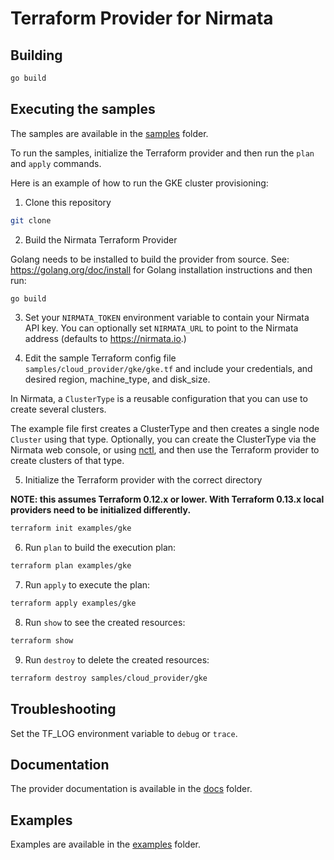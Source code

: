 # Terraform Provider for Nirmata

## Building

````bash
go build
````

## Executing the samples

The samples are available in the [samples](samples) folder.

To run the samples, initialize the Terraform provider and then run the `plan` and `apply` commands. 

Here is an example of how to run the GKE cluster provisioning:

1. Clone this repository

```bash
git clone 
```

2. Build the Nirmata Terraform Provider

Golang needs to be installed to build the provider from source. See: https://golang.org/doc/install for Golang installation instructions and then run:

```bash
go build
```

3. Set your `NIRMATA_TOKEN` environment variable to contain your Nirmata API key. You can optionally set `NIRMATA_URL` to point to the Nirmata address (defaults to https://nirmata.io.)

4. Edit the sample Terraform config file `samples/cloud_provider/gke/gke.tf` and include your credentials, and desired region, machine_type, and disk_size.

In Nirmata, a `ClusterType` is a reusable configuration that you can use to create several clusters. 

The example file first creates a ClusterType and then creates a single node `Cluster` using that type. Optionally, you can create the ClusterType via the Nirmata web console, or using 
[nctl](https://downloads.nirmata.io/nctl/downloads/), and then use the Terraform provider to create clusters of that type.

5. Initialize the Terraform provider with the correct directory

**NOTE: this assumes Terraform 0.12.x or lower. With Terraform 0.13.x local providers need to be initialized differently.** 

```bash
terraform init examples/gke
```

6. Run `plan` to build the execution plan:

```bash
terraform plan examples/gke
```

7. Run `apply` to execute the plan:

```bash
terraform apply examples/gke
```

8. Run `show` to see the created resources:

```bash
terraform show
```

9. Run `destroy` to delete the created resources:

````bash
terraform destroy samples/cloud_provider/gke
````

## Troubleshooting

Set the TF_LOG environment variable to `debug` or `trace`.


## Documentation

The provider documentation is available in the [docs](./docs) folder.


## Examples

Examples are available in the [examples](./examples) folder.
